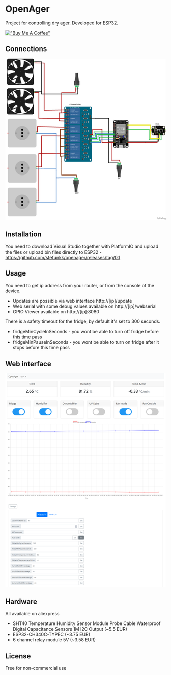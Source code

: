 # OpenAger

Project for controlling dry ager. Developed for ESP32.

[!["Buy Me A Coffee"](https://www.buymeacoffee.com/assets/img/custom_images/orange_img.png)](https://buycoffee.to/stefunk)

##  Connections

![Schematics](schematic.png)

##  Installation

You need to download Visual Studio together with PlatformIO and upload the files or upload bin files directly to ESP32 - https://github.com/stefunkk/openager/releases/tag/0.1

## Usage

You need to get ip address from your router, or from the console of the device.

* Updates are possible via web interface http://[ip]/update
* Web serial with some debug values available on http://[ip]/webserial
* GPIO Viewer available on http://[ip]:8080

There is a safety timeout for the fridge, by default it's set to 300 seconds.

* fridgeMinCycleInSeconds - you wont be able to turn off fridge before this time pass
* fridgeMinPauseInSeconds - you wont be able to turn on fridge after it stops before this time pass 

## Web interface

![Screenshot](ss.png)

## Hardware

All available on aliexpress

* SHT40 Temperature Humidity Sensor Module Probe Cable Waterproof Digital Capacitance Sensors 1M I2C Output (~5.5 EUR)
* ESP32-CH340C-TYPEC (~3.75 EUR)
* 6 channel relay module 5V (~3.58 EUR)

## License

Free for non-commercial use


